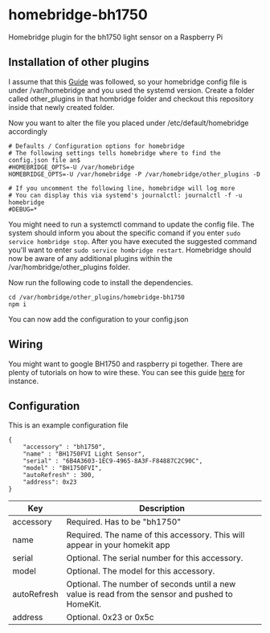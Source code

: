 # homebridge-bh1750
Homebridge plugin for the bh1750 light sensor on a Raspberry Pi

## Installation of other plugins

I assume that this [Guide](https://github.com/nfarina/homebridge/wiki/Running-HomeBridge-on-a-Raspberry-Pi) was followed, so your homebridge config file is under /var/homebridge and you used the systemd version. Create a folder called other_plugins in that hombridge folder and checkout this repository inside that newly created folder.

Now you want to alter the file you placed under /etc/default/homebridge accordingly

```
# Defaults / Configuration options for homebridge
# The following settings tells homebridge where to find the config.json file an$
#HOMEBRIDGE_OPTS=-U /var/homebridge
HOMEBRIDGE_OPTS=-U /var/homebridge -P /var/homebridge/other_plugins -D

# If you uncomment the following line, homebridge will log more
# You can display this via systemd's journalctl: journalctl -f -u homebridge
#DEBUG=*
```

You might need to run a systemctl command to update the config file. The system should inform you about the specific comand if you enter ``sudo service hombridge stop``. After you have executed the suggested command you'll want to enter ``sudo service hombridge restart``. Homebridge should now be aware of any additional plugins within the /var/hombridge/other_plugins folder.

Now run the following code to install the dependencies.

```
cd /var/hombridge/other_plugins/homebridge-bh1750
npm i
```

You can now add the configuration to your config.json

## Wiring

You might want to google BH1750 and raspberry pi together. There are plenty of tutorials on how to wire these. You can see this guide [here](http://www.raspberrypi-spy.co.uk/2015/03/bh1750fvi-i2c-digital-light-intensity-sensor/) for instance.

## Configuration

This is an example configuration file

```
{
    "accessory" : "bh1750",
    "name" : "BH1750FVI Light Sensor",
    "serial" : "6B4A3603-1EC9-4965-8A3F-F84887C2C90C",
    "model" : "BH1750FVI",
    "autoRefresh" : 300,
    "address": 0x23
}
```

| Key           | Description                                                                        |
|---------------|------------------------------------------------------------------------------------|
| accessory     | Required. Has to be "bh1750"                                             |
| name          | Required. The name of this accessory. This will appear in your homekit app         |
| serial         | Optional. The serial number for this accessory. |
| model         | Optional. The model for this accessory. |
| autoRefresh         | Optional. The number of seconds until a new value is read from the sensor and pushed to HomeKit. |
| address       | Optional. 0x23 or 0x5c |

